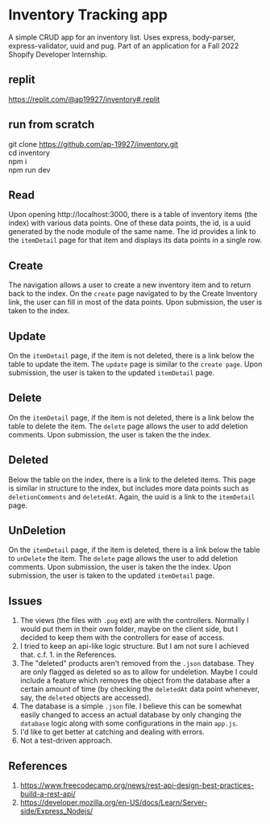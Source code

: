 # Inventory Tracking app

A simple CRUD app for an inventory list. Uses express, body-parser, express-validator, uuid and pug. Part of an application for a Fall 2022 Shopify Developer Internship.

## replit
https://replit.com/@ap19927/inventory#.replit

## run from scratch
git clone https://github.com/ap-19927/inventory.git \
cd inventory\
npm i\
npm run dev

## Read
Upon opening http://localhost:3000, there is a table of inventory items (the index) with various data points. One of these data points, the id, is a uuid generated by the node module of the same name. The id provides a link to the `itemDetail` page for that item and displays its data points in a single row.

## Create
The navigation allows a user to create a new inventory item and to return back to the index. On the `create` page navigated to by the Create Inventory link, the user can fill in most of the data points. Upon submission, the user is taken to the index.

## Update
On the `itemDetail` page, if the item is not deleted, there is a link below the table to update the item. The `update` page is similar to the `create page`. Upon submission, the user is taken to the updated `itemDetail` page.

## Delete
On the `itemDetail` page, if the item is not deleted, there is a link below the table to delete the item. The `delete` page allows the user to add deletion comments. Upon submission, the user is taken the the index.

## Deleted
Below the table on the index, there is a link to the deleted items. This page is similar in structure to the index, but includes more data points such as `deletionComments` and `deletedAt`. Again, the uuid is a link to the `itemDetail` page.

## UnDeletion
On the `itemDetail` page, if the item is deleted, there is a link below the table to `unDelete` the item. The `delete` page allows the user to add deletion comments. Upon submission, the user is taken the the index. Upon submission, the user is taken to the updated `itemDetail` page.

## Issues
1. The views (the files with `.pug` ext) are with the controllers. Normally I would put them in their own folder, maybe on the client side, but I decided to keep them with the controllers for ease of access.
2. I tried to keep an api-like logic structure. But I am not sure I achieved that. c.f. 1. in the References.
3. The "deleted" products aren't removed from the `.json` database. They are only flagged as deleted so as to allow for undeletion. Maybe I could include a feature which removes the object from the database after a certain amount of time (by checking the `deletedAt` data point whenever, say, the `deleted` objects are accessed).
4. The database is a simple `.json` file. I believe this can be somewhat easily changed to access an actual database by only changing the `database` logic along with some configurations in the main `app.js`.
5. I'd like to get better at catching and dealing with errors.
6. Not a test-driven approach.
## References
1. https://www.freecodecamp.org/news/rest-api-design-best-practices-build-a-rest-api/
2. https://developer.mozilla.org/en-US/docs/Learn/Server-side/Express_Nodejs/
